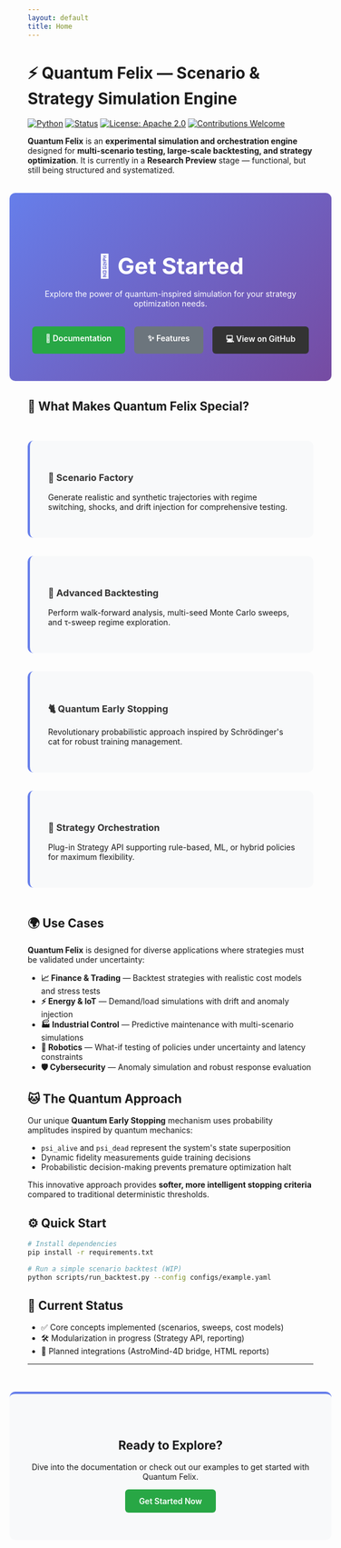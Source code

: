 ```yaml
---
layout: default
title: Home
---
```


# ⚡ Quantum Felix — Scenario & Strategy Simulation Engine

[![Python](https://img.shields.io/badge/python-3.11%2B-blue.svg?logo=python)](https://www.python.org/)
[![Status](https://img.shields.io/badge/status-Research--Preview-orange)]()
[![License: Apache 2.0](https://img.shields.io/badge/License-Apache_2.0-green.svg)](./LICENSE)
[![Contributions Welcome](https://img.shields.io/badge/contributions-welcome-brightgreen.svg)](./CONTRIBUTING.md)

**Quantum Felix** is an **experimental simulation and orchestration engine** designed for **multi-scenario testing, large-scale backtesting, and strategy optimization**. It is currently in a **Research Preview** stage — functional, but still being structured and systematized.

<div class="hero-section">
  <div class="hero-content">
    <h2>🚀 Get Started</h2>
    <p>Explore the power of quantum-inspired simulation for your strategy optimization needs.</p>
    <div class="cta-buttons">
      <a href="{{ '/documentation/' | relative_url }}" class="btn btn-primary">📖 Documentation</a>
      <a href="{{ '/features/' | relative_url }}" class="btn btn-secondary">✨ Features</a>
      <a href="https://github.com/{{ site.repository }}" class="btn btn-github">💻 View on GitHub</a>
    </div>
  </div>
</div>

## 🧩 What Makes Quantum Felix Special?

<div class="features-grid">
  <div class="feature-card">
    <h3>🔁 Scenario Factory</h3>
    <p>Generate realistic and synthetic trajectories with regime switching, shocks, and drift injection for comprehensive testing.</p>
  </div>
  
  <div class="feature-card">
    <h3>🧪 Advanced Backtesting</h3>
    <p>Perform walk-forward analysis, multi-seed Monte Carlo sweeps, and τ-sweep regime exploration.</p>
  </div>
  
  <div class="feature-card">
    <h3>🐈 Quantum Early Stopping</h3>
    <p>Revolutionary probabilistic approach inspired by Schrödinger's cat for robust training management.</p>
  </div>
  
  <div class="feature-card">
    <h3>🧭 Strategy Orchestration</h3>
    <p>Plug-in Strategy API supporting rule-based, ML, or hybrid policies for maximum flexibility.</p>
  </div>
</div>

## 🌍 Use Cases

**Quantum Felix** is designed for diverse applications where strategies must be validated under uncertainty:

- **📈 Finance & Trading** — Backtest strategies with realistic cost models and stress tests
- **⚡ Energy & IoT** — Demand/load simulations with drift and anomaly injection  
- **🏭 Industrial Control** — Predictive maintenance with multi-scenario simulations
- **🤖 Robotics** — What-if testing of policies under uncertainty and latency constraints
- **🛡️ Cybersecurity** — Anomaly simulation and robust response evaluation

## 🐱 The Quantum Approach

Our unique **Quantum Early Stopping** mechanism uses probability amplitudes inspired by quantum mechanics:

- `psi_alive` and `psi_dead` represent the system's state superposition
- Dynamic fidelity measurements guide training decisions
- Probabilistic decision-making prevents premature optimization halt

This innovative approach provides **softer, more intelligent stopping criteria** compared to traditional deterministic thresholds.

## ⚙️ Quick Start

```bash
# Install dependencies
pip install -r requirements.txt

# Run a simple scenario backtest (WIP)
python scripts/run_backtest.py --config configs/example.yaml
```

## 🚧 Current Status

- ✅ Core concepts implemented (scenarios, sweeps, cost models)
- 🛠️ Modularization in progress (Strategy API, reporting)  
- 🔮 Planned integrations (AstroMind-4D bridge, HTML reports)

---

<div class="footer-cta">
  <h2>Ready to Explore?</h2>
  <p>Dive into the documentation or check out our examples to get started with Quantum Felix.</p>
  <a href="{{ '/documentation/' | relative_url }}" class="btn btn-primary">Get Started Now</a>
</div>

<style>
.hero-section {
  background: linear-gradient(135deg, #667eea 0%, #764ba2 100%);
  color: white;
  padding: 3rem 2rem;
  margin: 2rem -2rem;
  border-radius: 10px;
  text-align: center;
}

.hero-content h2 {
  margin-bottom: 1rem;
  font-size: 2.5rem;
}

.cta-buttons {
  margin-top: 2rem;
  display: flex;
  gap: 1rem;
  justify-content: center;
  flex-wrap: wrap;
}

.btn {
  padding: 12px 24px;
  border-radius: 6px;
  text-decoration: none;
  font-weight: 600;
  transition: all 0.3s ease;
  display: inline-block;
}

.btn-primary {
  background-color: #28a745;
  color: white;
}

.btn-secondary {
  background-color: #6c757d;
  color: white;
}

.btn-github {
  background-color: #333;
  color: white;
}

.btn:hover {
  transform: translateY(-2px);
  box-shadow: 0 5px 15px rgba(0,0,0,0.2);
}

.features-grid {
  display: grid;
  grid-template-columns: repeat(auto-fit, minmax(250px, 1fr));
  gap: 2rem;
  margin: 3rem 0;
}

.feature-card {
  background: #f8f9fa;
  padding: 2rem;
  border-radius: 10px;
  border-left: 4px solid #667eea;
  transition: transform 0.3s ease;
}

.feature-card:hover {
  transform: translateY(-5px);
  box-shadow: 0 10px 30px rgba(0,0,0,0.1);
}

.feature-card h3 {
  margin-bottom: 1rem;
  color: #333;
}

.footer-cta {
  background-color: #f8f9fa;
  padding: 3rem 2rem;
  margin: 3rem -2rem 0;
  text-align: center;
  border-radius: 10px;
  border-top: 4px solid #667eea;
}

@media (max-width: 768px) {
  .cta-buttons {
    flex-direction: column;
    align-items: center;
  }
  
  .hero-content h2 {
    font-size: 2rem;
  }
  
  .features-grid {
    grid-template-columns: 1fr;
  }
}
</style>